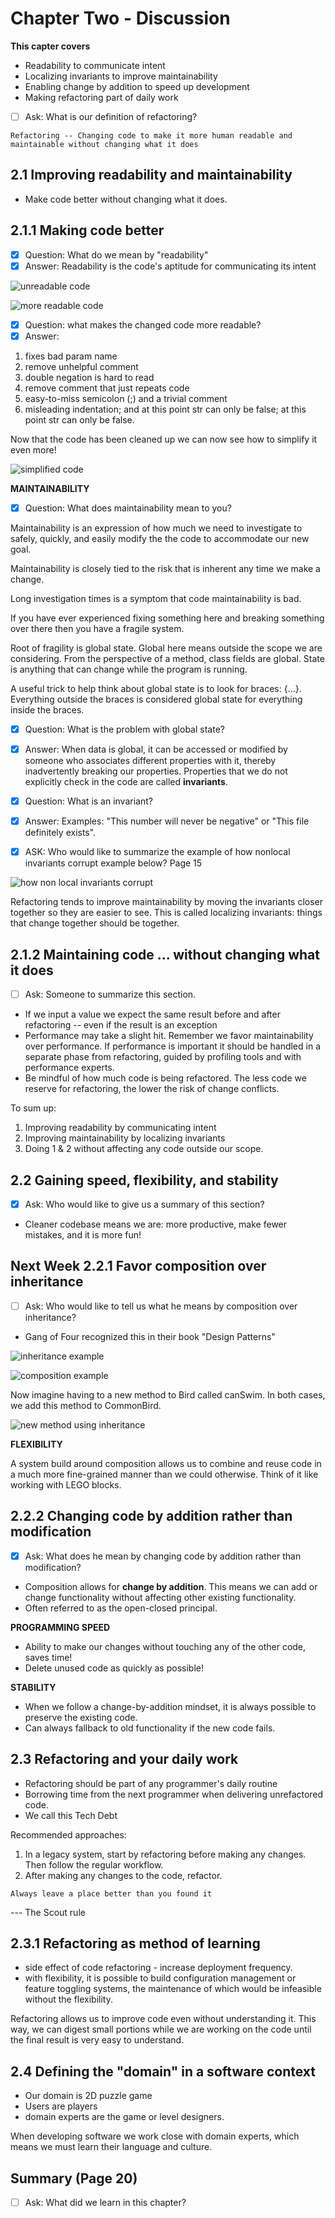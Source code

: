 # Chapter Two - Discussion

**This capter covers**

* Readability to communicate intent
* Localizing invariants to improve maintainability
* Enabling change by addition to speed up development
* Making refactoring part of daily work

- [ ] Ask: What is our definition of refactoring?

```text
Refactoring -- Changing code to make it more human readable and maintainable without changing what it does
```

## 2.1 Improving readability and maintainability

* Make code better without changing what it does.

## 2.1.1 Making code better

- [x] Question: What do we mean by "readability"
- [x] Answer: Readability is the code's aptitude for communicating its intent

![unreadable code](02_01_unreadable_code.png)

![more readable code](02_02_readable_code.png)

- [x] Question: what makes the changed code more readable?
- [x] Answer:

1. fixes bad param name
2. remove unhelpful comment
3. double negation is hard to read
4. remove comment that just repeats code
5. easy-to-miss semicolon (;) and a trivial comment
5. misleading indentation; and at this point str can only be false; at this point str can only be false.

Now that the code has been cleaned up we can now see how to simplify it even more!

![simplified code](02_03_simplified_code.png)

**MAINTAINABILITY**

- [x] Question: What does maintainability mean to you?

Maintainability is an expression of how much we need to investigate to safely, quickly, and easily modify the the code to accommodate our new goal.

Maintainability is closely tied to the risk that is inherent any time we make a change.

Long investigation times is a symptom that code maintainability is bad.

If you have ever experienced fixing something here and breaking something over there then you have a fragile system.

Root of fragility is global state.  Global here means outside the scope we are considering.  From the perspective of a method, class fields are global.  State is anything that can change while the program is running.

A useful trick to help think about global state is to look for braces: {...}.  Everything outside the braces is considered global state for everything inside the braces.

- [x] Question: What is the problem with global state?
- [x] Answer: When data is global, it can be accessed or modified by someone who associates different properties with it, thereby inadvertently breaking our properties.  Properties that we do not explicitly check in the code are called **invariants**.

- [x] Question: What is an invariant?
- [x] Answer:  Examples: "This number will never be negative" or "This file definitely exists".

- [x] ASK: Who would like to summarize the example of how nonlocal invariants corrupt example below?  Page 15

![how non local invariants corrupt](02_04_how_nonlocal_invariants_corrupt.png)

Refactoring tends to improve maintainability by moving the invariants closer together so they are easier to see.  This is called localizing invariants: things that change together should be together.

## 2.1.2 Maintaining code ... without changing what it does

- [ ] Ask: Someone to summarize this section.

* If we input a value we expect the same result before and after refactoring -- even if the result is an exception
* Performance may take a slight hit.  Remember we favor maintainability over performance.  If performance is important it should be handled in a separate phase from refactoring, guided by profiling tools and with performance experts.
* Be mindful of how much code is being refactored.  The less code we reserve for refactoring, the lower the risk of change conflicts.

To sum up:

1. Improving readability by communicating intent
2. Improving maintainability by localizing invariants
3. Doing 1 & 2 without affecting any code outside our scope.

## 2.2 Gaining speed, flexibility, and stability

- [x] Ask: Who would like to give us a summary of this section?

* Cleaner codebase means we are: more productive, make fewer mistakes, and it is more fun!

## **Next Week** 2.2.1 Favor composition over inheritance

- [ ] Ask: Who would like to tell us what he means by composition over inheritance?

* Gang of Four recognized this in their book "Design Patterns"

![inheritance example](02_04_using_inheritance.png)

![composition example](02_05_composition_example.png)

Now imagine having to a new method to Bird called canSwim.  In both cases, we add this method to CommonBird.

![new method using inheritance](02_06_new_method_using_inheritance.png)

**FLEXIBILITY**

A system build around composition allows us to combine and reuse code in a much more fine-grained manner than we could otherwise.  Think of it like working with LEGO blocks.

## 2.2.2 Changing code by addition rather than modification

- [x] Ask: What does he mean by changing code by addition rather than modification?

* Composition allows for **change by addition**.  This means we can add or change functionality without affecting other existing functionality.
* Often referred to as the open-closed principal.

**PROGRAMMING SPEED**

* Ability to make our changes without touching any of the other code, saves time!
* Delete unused code as quickly as possible!

**STABILITY**

* When we follow a change-by-addition mindset, it is always possible to preserve the existing code.
* Can always fallback to old functionality if the new code fails.

## 2.3 Refactoring and your daily work

* Refactoring should be part of any programmer's daily routine
* Borrowing time from the next programmer when delivering unrefactored code.
* We call this Tech Debt

Recommended approaches:

1. In a legacy system, start by refactoring before making any changes.  Then follow the regular workflow.
2. After making any changes to the code, refactor.

```text
Always leave a place better than you found it
```

--- The Scout rule

## 2.3.1 Refactoring as method of learning

* side effect of code refactoring - increase deployment frequency.
* with flexibility, it is possible to build configuration management or feature toggling systems, the maintenance of which would be infeasible without the flexibility.

Refactoring allows us to improve code even without understanding it.  This way, we can digest small portions while we are working on the code until the final result is very easy to understand.

## 2.4 Defining the "domain" in a software context

* Our domain is 2D puzzle game
* Users are players
* domain experts are the game or level designers.

When developing software we work close with domain experts, which means we must learn their language and culture.

## Summary (Page 20)

- [ ] Ask: What did we learn in this chapter?